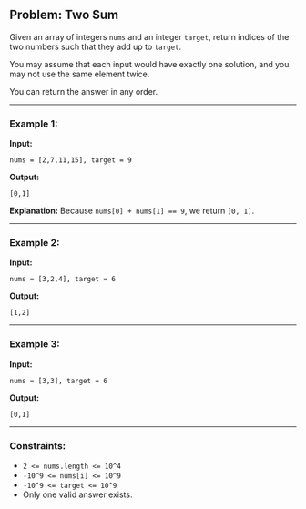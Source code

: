 ## Problem: Two Sum

Given an array of integers `nums` and an integer `target`, return indices of the two numbers such that they add up to `target`.

You may assume that each input would have exactly one solution, and you may not use the same element twice.

You can return the answer in any order.

---

### Example 1:

**Input:**

```
nums = [2,7,11,15], target = 9
```

**Output:**

```
[0,1]
```

**Explanation:** Because `nums[0] + nums[1] == 9`, we return `[0, 1]`.

---

### Example 2:

**Input:**

```
nums = [3,2,4], target = 6
```

**Output:**

```
[1,2]
```

---

### Example 3:

**Input:**

```
nums = [3,3], target = 6
```

**Output:**

```
[0,1]
```

---

### Constraints:

* `2 <= nums.length <= 10^4`
* `-10^9 <= nums[i] <= 10^9`
* `-10^9 <= target <= 10^9`
* Only one valid answer exists.

